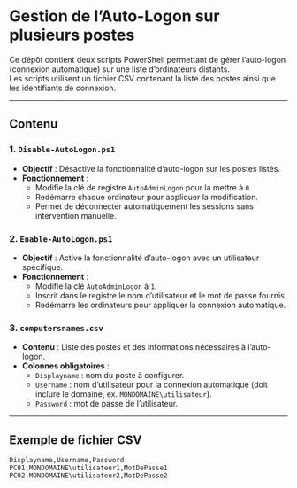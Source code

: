 # Gestion de l’Auto-Logon sur plusieurs postes

Ce dépôt contient deux scripts PowerShell permettant de gérer l’auto-logon (connexion automatique) sur une liste d’ordinateurs distants.  
Les scripts utilisent un fichier CSV contenant la liste des postes ainsi que les identifiants de connexion.

---

## Contenu

### 1. `Disable-AutoLogon.ps1`

- **Objectif** : Désactive la fonctionnalité d’auto-logon sur les postes listés.
- **Fonctionnement** :  
  - Modifie la clé de registre `AutoAdminLogon` pour la mettre à `0`.  
  - Redémarre chaque ordinateur pour appliquer la modification.  
  - Permet de déconnecter automatiquement les sessions sans intervention manuelle.

### 2. `Enable-AutoLogon.ps1`

- **Objectif** : Active la fonctionnalité d’auto-logon avec un utilisateur spécifique.
- **Fonctionnement** :  
  - Modifie la clé `AutoAdminLogon` à `1`.  
  - Inscrit dans le registre le nom d’utilisateur et le mot de passe fournis.  
  - Redémarre les ordinateurs pour appliquer la connexion automatique.

### 3. `computersnames.csv`

- **Contenu** : Liste des postes et des informations nécessaires à l’auto-logon.  
- **Colonnes obligatoires** :  
  - `Displayname` : nom du poste à configurer.  
  - `Username` : nom d’utilisateur pour la connexion automatique (doit inclure le domaine, ex. `MONDOMAINE\utilisateur`).  
  - `Password` : mot de passe de l’utilisateur.

---

## Exemple de fichier CSV

```csv
Displayname,Username,Password
PC01,MONDOMAINE\utilisateur1,MotDePasse1
PC02,MONDOMAINE\utilisateur2,MotDePasse2